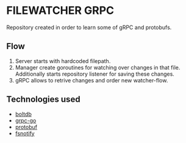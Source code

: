 # FILEWATCHER GRPC
Repository created in order to learn some of gRPC and protobufs.

## Flow
1. Server starts with hardcoded filepath. 
2. Manager create goroutines for watching over changes in that file. Additionally starts repository listener for saving these changes.
3. gRPC allows to retrive changes and order new watcher-flow.

## Technologies used
* [boltdb](https://github.com/boltdb/bolt)
* [grpc-go](https://grpc.io/docs/languages/go/quickstart/)
* [protobuf](https://developers.google.com/protocol-buffers)
* [fsnotify](https://github.com/fsnotify/fsnotify)